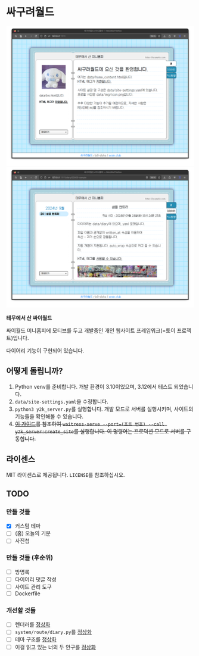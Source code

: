 # 싸구려월드
![title01.png](_docs/title01.png)
![title02.png](_docs/title02.png)

**테무에서 산 싸이월드**

싸이월드 미니홈피에 모티브를 두고 개발중인 개인 웹사이트 프레임워크(=토이 프로젝트)입니다.

다이어리 기능이 구현되어 있습니다.

## 어떻게 돌립니까?

1. Python venv를 준비합니다. 개발 환경이 3.10이었으며, 3.12에서 테스트 되었습니다.
2. `data/site-settings.yaml`을 수정합니다.
3. `python3 y2k_server.py`를 실행합니다. 개발 모드로 서버를 실행시키며, 사이트의 기능들을 확인해볼 수 있습니다.
4. ~~[이 가이드](https://flask.palletsprojects.com/en/3.0.x/tutorial/deploy/)를 참조하여 `waitress-serve --port=(포트 번호) --call y2k_server:create_site`를 실행합니다. 이 명령어는 프로덕션 모드로 서버를 구동합니다.~~

## 라이센스
MIT 라이센스로 제공됩니다. `LICENSE`를 참조하십시오.

## TODO
### 만들 것들
- [x] 커스텀 테마
- [ ] (홈) 오늘의 기분
- [ ] 사진첩
### 만들 것들 (후순위)
- [ ] 방명록
- [ ] 다이어리 댓글 작성
- [ ] 사이트 관리 도구
- [ ] Dockerfile
### 개선할 것들
- [ ] 렌더러를 [정상화](https://youtu.be/cYRkZmBuDqI)
- [ ] `system/route/diary.py`를 [정상화](https://youtu.be/Zr9aV_f0zjM)
- [ ] 테마 구조를 [정상화](https://youtu.be/pM0E8KH5bdc)
- [ ] 이걸 읽고 있는 너의 두 안구를 [정상화](https://youtu.be/HsfHUJEZ_hY)
